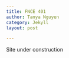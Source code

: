 ```yaml
---
title: FNCE 401
author: Tanya Nguyen
category: Jekyll
layout: post

---
```


Site under construction